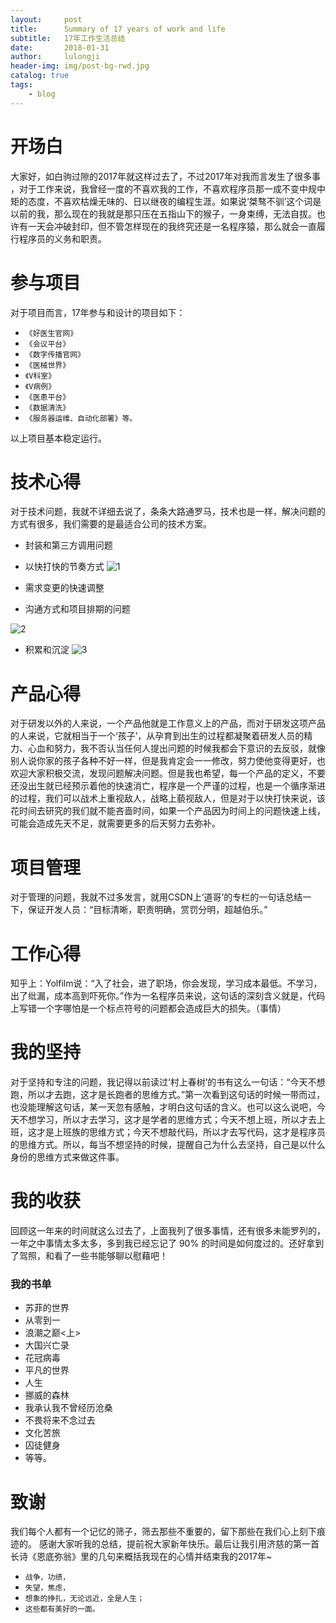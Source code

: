 ```yaml
---
layout:     post
title:      Summary of 17 years of work and life
subtitle:   17年工作生活总结
date:       2018-01-31
author:     lulongji
header-img: img/post-bg-rwd.jpg
catalog: true
tags:
    - blog
---
```



# 开场白
大家好，如白驹过隙的2017年就这样过去了，不过2017年对我而言发生了很多事 ，对于工作来说，我曾经一度的不喜欢我的工作，不喜欢程序员那一成不变中规中矩的态度，不喜欢枯燥无味的、日以继夜的编程生涯。如果说‘桀骜不驯’这个词是以前的我，那么现在的我就是那只压在五指山下的猴子，一身束缚，无法自拔。也许有一天会冲破封印，但不管怎样现在的我终究还是一名程序猿，那么就会一直履行程序员的义务和职责。

# 参与项目
对于项目而言，17年参与和设计的项目如下：
- ```《好医生官网》```
- ```《会议平台》```
- ```《数字传播官网》```
- ```《医械世界》```
- ```《V科室》```
- ```《V病例》```
- ```《医患平台》```
- ```《数据清洗》```
- ```《服务器运维、自动化部署》等。```

以上项目基本稳定运行。

# 技术心得
对于技术问题，我就不详细去说了，条条大路通罗马，技术也是一样，解决问题的方式有很多，我们需要的是最适合公司的技术方案。
- 封装和第三方调用问题
- 以快打快的节奏方式
![1](https://raw.githubusercontent.com/lulongji/lulongji.github.io/master/imgs/blog/4.jpg)

- 需求变更的快速调整
- 沟通方式和项目排期的问题

![2](https://raw.githubusercontent.com/lulongji/lulongji.github.io/master/imgs/blog/3.png)

- 积累和沉淀
![3](https://raw.githubusercontent.com/lulongji/lulongji.github.io/master/imgs/blog/5.jpg)


# 产品心得
对于研发以外的人来说，一个产品他就是工作意义上的产品，而对于研发这项产品的人来说，它就相当于一个‘孩子’，从孕育到出生的过程都凝聚着研发人员的精力、心血和努力，我不否认当任何人提出问题的时候我都会下意识的去反驳，就像别人说你家的孩子各种不好一样，但是我肯定会一一修改，努力使他变得更好，也欢迎大家积极交流，发现问题解决问题。但是我也希望，每一个产品的定义，不要还没出生就已经预示着他的快速消亡，程序是一个严谨的过程，也是一个循序渐进的过程，我们可以战术上重视敌人，战略上藐视敌人，但是对于以快打快来说，该花时间去研究的我们就不能吝啬时间，如果一个产品因为时间上的问题快速上线，可能会造成先天不足，就需要更多的后天努力去弥补。

  
# 项目管理
对于管理的问题，我就不过多发言，就用CSDN上‘道哥’的专栏的一句话总结一下，保证开发人员：“目标清晰，职责明确，赏罚分明，超越伯乐。”


# 工作心得
知乎上：Yolfilm说：“入了社会，进了职场，你会发现，学习成本最低。不学习，出了纰漏，成本高到吓死你。”作为一名程序员来说，这句话的深刻含义就是，代码上写错一个字哪怕是一个标点符号的问题都会造成巨大的损失。（事情）

# 我的坚持
对于坚持和专注的问题，我记得以前读过‘村上春树’的书有这么一句话：“今天不想跑，所以才去跑，这才是长跑者的思维方式。”第一次看到这句话的时候一带而过，也没能理解这句话，某一天忽有感触，才明白这句话的含义。也可以这么说吧，今天不想学习，所以才去学习，这才是学者的思维方式；今天不想上班，所以才去上班，这才是上班族的思维方式；今天不想敲代码，所以才去写代码，这才是程序员的思维方式。所以，每当不想坚持的时候，提醒自己为什么去坚持，自己是以什么身份的思维方式来做这件事。

# 我的收获
回顾这一年来的时间就这么过去了，上面我列了很多事情，还有很多未能罗列的，一年之中事情太多太多，多到我已经忘记了 90% 的时间是如何度过的。还好拿到了驾照，和看了一些书能够聊以慰藉吧！

### 我的书单
- 苏菲的世界
- 从零到一
- 浪潮之巅<上>
- 大国兴亡录
- 花冠病毒
- 平凡的世界
- 人生
- 挪威的森林
- 我承认我不曾经历沧桑
- 不畏将来不念过去
- 文化苦旅
- 囚徒健身
- 等等。


# 致谢
我们每个人都有一个记忆的筛子，筛去那些不重要的，留下那些在我们心上刻下痕迹的。
感谢大家听我的总结，提前祝大家新年快乐。最后让我引用济慈的第一首长诗《恩底弥翁》里的几句来概括我现在的心情并结束我的2017年~

- ```战争，功绩，```
- ```失望，焦虑，```
- ```想象的挣扎，无论远近，全是人生；```
- ```这些都有美好的一面。```
